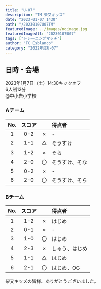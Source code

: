 ```yaml
---
title: "U-07"
description: "TM 柴又キッズ"
date: "2023-01-07 1430"
path: "/20230107U07TM"
featuredImage: ../images/noimage.jpg
featuredImageAlt: "20230107U07"
tags: ["トレーニングマッチ"]
author: "FC Esblanco"
category: "2022年度U-07"
---
```


## 日時・会場

2023年1月7日（土）14:30キックオフ<br>
6人制12分<br>
@中小岩小学校

### Aチーム

| No.| スコア |   | 得点者  |
|:--:|:------:|:-:|:--------|
| 1  | 0-2 | × |-|
| 2  | 1-1 | △ |そうすけ|
| 3  | 1-2 | × |そら|
| 4  | 2-0 | 〇 |そうすけ、そな|
| 5  | 0-2 | × |-|
| 6  | 2-0 | 〇 |そうすけ、そら|

### Bチーム

| No.| スコア |   | 得点者  |
|:--:|:------:|:-:|:--------|
| 1  | 1-2 | × |はじめ|
| 2  | 0-1 | × |-|
| 3  | 1-0 | 〇 |はじめ|
| 4  | 2-3 | × |しゅう、はじめ|
| 5  | 1-1 | △ |はじめ|
| 6  | 2-1 | 〇 |はじめ、OG|


柴又キッズの皆様、ありがとうございました。